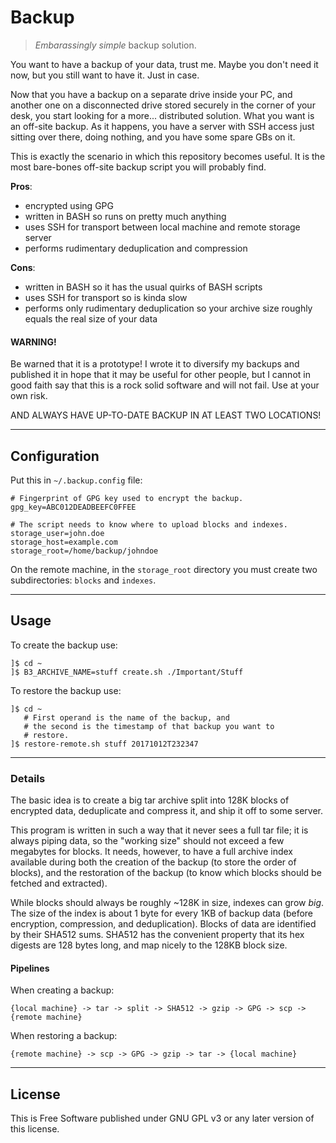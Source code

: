 # Backup

> *Embarassingly simple* backup solution.

You want to have a backup of your data, trust me.
Maybe you don't need it now, but you still want to have it.
Just in case.

Now that you have a backup on a separate drive inside your PC, and
another one on a disconnected drive stored securely in the corner of
your desk, you start looking for a more... distributed solution.
What you want is an off-site backup.
As it happens, you have a server with SSH access just sitting over
there, doing nothing, and you have some spare GBs on it.

This is exactly the scenario in which this repository becomes useful.
It is the most bare-bones off-site backup script you will probably find.

**Pros**:

- encrypted using GPG
- written in BASH so runs on pretty much anything
- uses SSH for transport between local machine and remote storage server
- performs rudimentary deduplication and compression

**Cons**:

- written in BASH so it has the usual quirks of BASH scripts
- uses SSH for transport so is kinda slow
- performs only rudimentary deduplication so your archive size roughly equals the real size of your data


#### WARNING!

Be warned that it is a prototype!
I wrote it to diversify my backups and published it in hope that it may be useful for other people, but
I cannot in good faith say that this is a rock solid software and will not fail.
Use at your own risk.

AND ALWAYS HAVE UP-TO-DATE BACKUP IN AT LEAST TWO LOCATIONS!


----

## Configuration

Put this in `~/.backup.config` file:

```
# Fingerprint of GPG key used to encrypt the backup.
gpg_key=ABC012DEADBEEFC0FFEE

# The script needs to know where to upload blocks and indexes.
storage_user=john.doe
storage_host=example.com
storage_root=/home/backup/johndoe
```

On the remote machine, in the `storage_root` directory you must create two subdirectories: `blocks` and
`indexes`.


----

## Usage

To create the backup use:

```
]$ cd ~
]$ B3_ARCHIVE_NAME=stuff create.sh ./Important/Stuff
```

To restore the backup use:

```
]$ cd ~
   # First operand is the name of the backup, and
   # the second is the timestamp of that backup you want to
   # restore.
]$ restore-remote.sh stuff 20171012T232347
```


----

### Details

The basic idea is to create a big tar archive split into 128K blocks of encrypted data,
deduplicate and compress it, and ship it off to some server.

This program is written in such a way that it never sees a full tar file; it is always
piping data, so the "working size" should not exceed a few megabytes for blocks.
It needs, however, to have a full archive index available during both the creation of the
backup (to store the order of blocks), and the restoration of the backup (to know which
blocks should be fetched and extracted).

While blocks should always be roughly ~128K in size, indexes can grow *big*.
The size of the index is about 1 byte for every 1KB of backup data (before encryption,
compression, and deduplication).
Blocks of data are identified by their SHA512 sums.
SHA512 has the convenient property that its hex digests are 128 bytes long, and
map nicely to the 128KB block size.


#### Pipelines

When creating a backup:

```
{local machine} -> tar -> split -> SHA512 -> gzip -> GPG -> scp -> {remote machine}
```

When restoring a backup:

```
{remote machine} -> scp -> GPG -> gzip -> tar -> {local machine}
```


----

## License

This is Free Software published under GNU GPL v3 or any later version of this license.
